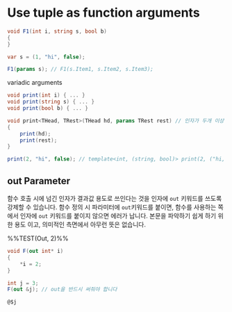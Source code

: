 # Use tuple as function arguments

```csharp
void F1(int i, string s, bool b)
{
}

var s = (1, "hi", false);

F1(params s); // F1(s.Item1, s.Item2, s.Item3);
```

variadic arguments

```csharp
void print(int i) { ... }
void print(string s) { ... }
void print(bool b) { ... }

void print<THead, TRest>(THead hd, params TRest rest) // 인자가 두개 이상 있을 때만 매칭
{
    print(hd);
    print(rest);
}

print(2, "hi", false); // template<int, (string, bool)> print(2, ("hi, false));
```
## out Parameter
함수 호출 시에 넘긴 인자가 결과값 용도로 쓰인다는 것을  인자에 `out` 키워드를 쓰도록 강제할 수 있습니다. 함수 정의 시 파라미터에 `out`키워드를 붙이면, 함수를 사용하는 쪽에서 인자에 `out` 키워드를 붙이지 않으면 에러가 납니다. 본문을 파악하기 쉽게 하기 위한 용도 이고, 의미적인 측면에서 아무런 뜻은 없습니다.

%%TEST(Out, 2)%%
```cs
void F(out int* i)
{
    *i = 2;
}

int j = 3;
F(out &j); // out을 반드시 써줘야 합니다

@$j
```
